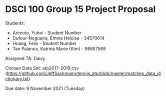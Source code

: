 # DSCI 100 Group 15 Project Proposal
Students:
- Arimoto, Yuhei - Student Number
- Dufour-Nogueira, Emma Héloïse - 34570614 
- Huang, Felix - Student Number 
- Tan Palanca, Katrina Marie (Kim) - 98857568

Assigned TA:
Daisy

Chosen Data Set:
atp2017-2019.csv (https://github.com/JeffSackmann/tennis_atp/blob/master/matches_data_dictionary.txt)


Due date:
9 November 2021 (Tuesday)
